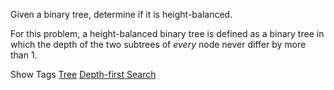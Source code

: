 Given a binary tree, determine if it is height-balanced.

For this problem, a height-balanced binary tree is defined as a binary tree in which the depth of the two subtrees of _every_ node never differ by more than 1.

Show Tags
 [Tree](/tag/tree/) [Depth-first Search](/tag/depth-first-search/)
